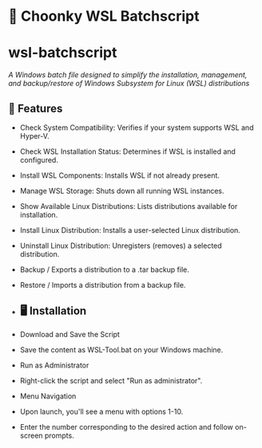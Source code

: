 # 👾 Choonky WSL Batchscript

# wsl-batchscript

*A Windows batch file designed to simplify the installation, management, and backup/restore of Windows Subsystem for Linux (WSL) distributions*

## 🌟 Features

- Check System Compatibility: Verifies if your system supports WSL and Hyper-V.
- Check WSL Installation Status: Determines if WSL is installed and configured.
- Install WSL Components: Installs WSL if not already present.
- Manage WSL Storage: Shuts down all running WSL instances.
- Show Available Linux Distributions: Lists distributions available for installation.
- Install Linux Distribution: Installs a user-selected Linux distribution.
- Uninstall Linux Distribution: Unregisters (removes) a selected distribution.
- Backup / Exports a distribution to a .tar backup file.
- Restore / Imports a distribution from a backup file.

- ## 🖥️ Installation

- Download and Save the Script
- Save the content as WSL-Tool.bat on your Windows machine.
- Run as Administrator
- Right-click the script and select "Run as administrator".
- Menu Navigation
- Upon launch, you'll see a menu with options 1-10.
- Enter the number corresponding to the desired action and follow on-screen prompts.
